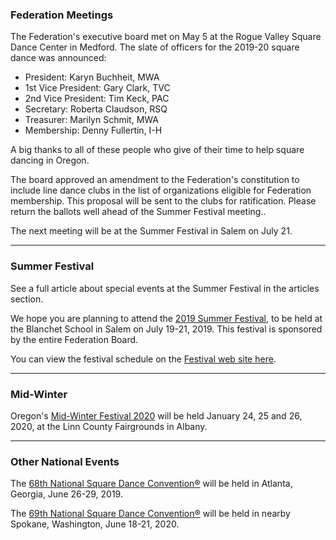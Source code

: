 ### Federation Meetings

The Federation's executive board met on May 5 at the Rogue Valley Square Dance Center in Medford.  The slate of officers for the 2019-20 square dance was announced:

- President: Karyn Buchheit, MWA
- 1st Vice President: Gary Clark, TVC
- 2nd Vice President: Tim Keck, PAC
- Secretary: Roberta Claudson, RSQ
- Treasurer: Marilyn Schmit, MWA
- Membership: Denny Fullertin, I-H

A big thanks to all of these people who give of their time to help square dancing in Oregon.

The board approved an amendment to the Federation's constitution to include line dance clubs in the list of organizations eligible for Federation membership.  This proposal will be sent to the clubs for ratification.  Please return the ballots well ahead of the Summer Festival meeting..

The next meeting will be at the Summer Festival in Salem on July 21.

----

### Summer Festival

See a full article about special events at the Summer Festival in the articles section.

We hope you are planning to attend
the [2019 Summer Festival](http://2019.oregonsummerfestival.org), to be held at the Blanchet School in Salem on July 19-21, 2019.  This festival is sponsored by the entire Federation Board.

You can view the festival schedule on the
[Festival web site here](http://2019.oregonsummerfestival.org/Schedule.php).

----

### Mid-Winter

Oregon's [Mid-Winter Festival 2020](http://midwinterfestival.com) will be held January 24, 25 and 26, 2020, at the Linn County Fairgrounds in Albany.

---

### Other National Events

The [68th National Square Dance Convention&reg;](https://www.68nsdc.com/) will be held in Atlanta, Georgia, June 26-29, 2019.

The [69th National Square Dance Convention&reg;](https://www.69nsdc.com/) will be held in nearby Spokane, Washington, June 18-21, 2020.

